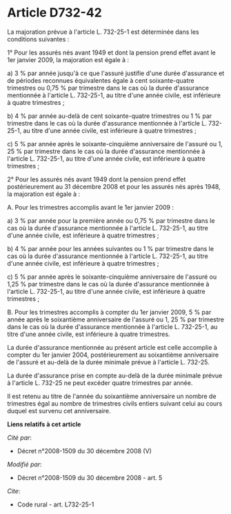 # Article D732-42

La majoration prévue à l'article L. 732-25-1 est déterminée dans les conditions suivantes : 

1° Pour les assurés nés avant 1949 et dont la pension prend effet avant le 1er janvier 2009, la majoration est égale à : 

a) 3 % par année jusqu'à ce que l'assuré justifie d'une durée d'assurance et de périodes reconnues équivalentes égale à cent
soixante-quatre trimestres ou 0,75 % par trimestre dans le cas où la durée d'assurance mentionnée à l'article L. 732-25-1, au
titre d'une année civile, est inférieure à quatre trimestres ; 

b) 4 % par année au-delà de cent soixante-quatre trimestres ou 1 % par trimestre dans le cas où la durée d'assurance
mentionnée à l'article L. 732-25-1, au titre d'une année civile, est inférieure à quatre trimestres ; 

c) 5 % par année après le soixante-cinquième anniversaire de l'assuré ou 1, 25 % par trimestre dans le cas où la durée
d'assurance mentionnée à l'article L. 732-25-1, au titre d'une année civile, est inférieure à quatre trimestres ; 

2° Pour les assurés nés avant 1949 dont la pension prend effet postérieurement au 31 décembre 2008 et pour les assurés nés
après 1948, la majoration est égale à : 

A. Pour les trimestres accomplis avant le 1er janvier 2009 : 

a) 3 % par année pour la première année ou 0,75 % par trimestre dans le cas où la durée d'assurance mentionnée à l'article L.
732-25-1, au titre d'une année civile, est inférieure à quatre trimestres ; 

b) 4 % par année pour les années suivantes ou 1 % par trimestre dans le cas où la durée d'assurance mentionnée à l'article L.
732-25-1, au titre d'une année civile, est inférieure à quatre trimestres ; 

c) 5 % par année après le soixante-cinquième anniversaire de l'assuré ou 1,25 % par trimestre dans le cas où la durée
d'assurance mentionnée à l'article L. 732-25-1, au titre d'une année civile, est inférieure à quatre trimestres ; 

B. Pour les trimestres accomplis à compter du 1er janvier 2009, 5 % par année après le soixantième anniversaire de l'assuré
ou 1, 25 % par trimestre dans le cas où la durée d'assurance mentionnée à l'article L. 732-25-1, au titre d'une année civile,
est inférieure à quatre trimestres. 

La durée d'assurance mentionnée au présent article est celle accomplie à compter du 1er janvier 2004, postérieurement au
soixantième anniversaire de l'assuré et au-delà de la durée minimale prévue à l'article L. 732-25. 

La durée d'assurance prise en compte au-delà de la durée minimale prévue à l'article L. 732-25 ne peut excéder quatre
trimestres par année. 

Il est retenu au titre de l'année du soixantième anniversaire un nombre de trimestres égal au nombre de trimestres civils
entiers suivant celui au cours duquel est survenu cet anniversaire.

**Liens relatifs à cet article**

_Cité par_:

  - Décret n°2008-1509 du 30 décembre 2008 (V)

_Modifié par_:

  - Décret n°2008-1509 du 30 décembre 2008 - art. 5

_Cite_:

  - Code rural - art. L732-25-1
